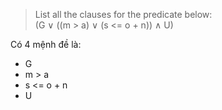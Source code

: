 >List all the clauses for the predicate below:\
 (G ∨ ((m > a) ∨ (s <= o + n)) ∧ U)

Có 4 mệnh đề là:
- G
- m > a
- s <= o + n
- U